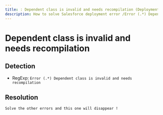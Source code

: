 ```yaml
---
title: : Dependent class is invalid and needs recompilation (Deployment assistant)
description: How to solve Salesforce deployment error /Error (.*) Dependent class is invalid and needs recompilation/gm
---
```

<!-- markdownlint-disable MD013 -->
# Dependent class is invalid and needs recompilation

## Detection

- RegExp: `Error (.*) Dependent class is invalid and needs recompilation`

## Resolution

```shell
Solve the other errors and this one will disappear !

```
